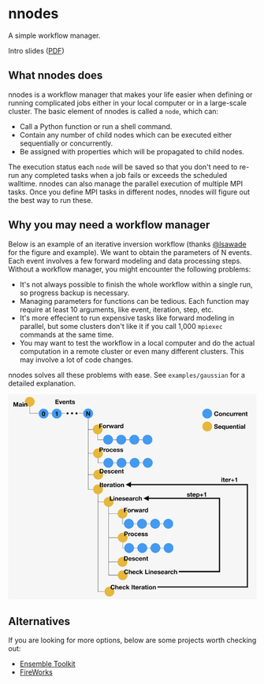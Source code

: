 # nnodes

A simple workflow manager.

Intro slides ([PDF](https://raw.githubusercontent.com/icui/nnodes/main/doc/slides.pdf))

## What nnodes does

nnodes is a workflow manager that makes your life easier when defining or running complicated jobs either in your local computer or in a large-scale cluster. The basic element of nnodes is called a ```node```, which can:

- Call a Python function or run a shell command.
- Contain any number of child nodes which can be executed either sequentially or concurrently.
- Be assigned with properties which will be propagated to child nodes.

The execution status each ```node``` will be saved so that you don't need to re-run any completed tasks when a job fails or exceeds the scheduled walltime. nnodes can also manage the parallel execution of multiple MPI tasks. Once you define MPI tasks in different nodes, nnodes will figure out the best way to run these.

## Why you may need a workflow manager
Below is an example of an iterative inversion workflow (thanks [@lsawade](https://github.com/lsawade) for the figure and example). We want to obtain the parameters of N events. Each event involves a few forward modeling and data processing steps. Without a workflow manager, you might encounter the following problems:

- It's not always possible to finish the whole workflow within a single run, so progress backup is necessary.
- Managing parameters for functions can be tedious. Each function may require at least 10 arguments, like event, iteration, step, etc.
- It's more effecient to run expensive tasks like forward modeling in parallel, but some clusters don't like it if you call 1,000 ```mpiexec``` commands at the same time.
- You may want to test the workflow in a local computer and do the actual computation in a remote cluster or even many different clusters. This may involve a lot of code changes.

nnodes solves all these problems with ease. See ```examples/gaussian``` for a detailed explanation.

![Workflow](examples/gaussian/figures/inversion.png)

## Alternatives
If you are looking for more options, below are some projects worth checking out:

- [Ensemble Toolkit](https://radical-cybertools.github.io/entk/index.html)
- [FireWorks](https://materialsproject.github.io/fireworks/)
